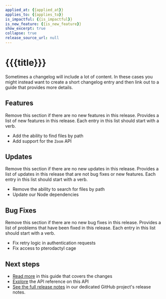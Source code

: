 ```yaml
---
applied_at: {{applied_at}}
applies_to: {{applies_to}}
is_impactful: {{is_impactful}}
is_new_feature: {{is_new_feature}}
show_excerpt: true
collapse: true
release_source_url: null
---
```


# {{{title}}}

Sometimes a changelog will include a lot of content. In these cases you might
instead want to create a short changelog entry and then link out to a guide that
provides more details.

<!-- more -->

## Features

Remove this section if there are no new features in this release. Provides a list
of new features in this release. Each entry in this list should start with a verb.

* Add the ability to find files by path 
* Add support for the `Zoom` API

## Updates

Remove this section if there are no new updates in this release. Provides a list
of updates in this release that are not bug fixes or new features. Each entry in this 
list should start with a verb.

* Remove the ability to search for files by path 
* Update our Node dependencies

## Bug Fixes

Remove this section if there are no new bug fixes in this release. Provides a list
of problems that have been fixed in this release. Each entry in this list should start with a verb.

* Fix retry logic in authentication requests
* Fix access to pterodactyl cage

## Next steps

* [Read more](g://your/guide) in this guide that covers the changes
* [Explore](e://get_files_id) the API reference on this API
* [See the full release notes](https://github.com/) in our dedicated GitHub
  project's release notes.